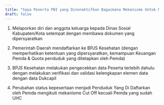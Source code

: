 ```yaml
---
title: "Saya Peserta PBI yang Dinonaktifkan Bagaimana Mekanisme Untuk Mendaftar Kepesertaan PBI APBD"
draft: false
---
```


1. Melaporkan diri dan anggota keluarga kepada Dinas Sosial Kabupaten/Kota setempat dengan membawa dokumen yang dipersyaratkan

2. Pemerintah Daerah mendaftarkan ke BPJS Kesehatan (dengan memperhatikan ketentuan yang dipersyaratkan, kemampuan Keuangan Pemda & Quota penduduk yang ditetapkan oleh Pemda)

3. BPJS Kesehatan melakukan pengecekkan data Peserta terlebih dahulu dengan melakukan verifikasi dan validasi kelengkapan elemen data dengan data Dukcapil

4. Perubahan status kepesertaan menjadi Penduduk Yang Di Daftarkan oleh Pemda mengikuti mekanisme Cut Off  kecuali Pemda yang sudah UHC